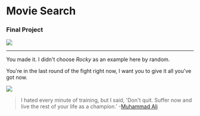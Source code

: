 # Movie Search

### Final Project

![](https://s3.amazonaws.com/learn-verified/MovieSearchFinalImage.png)

---

You made it. I didn't choose _Rocky_ as an example here by random.

You're in the last round of the fight right now, I want you to give it all you've got now. 

![](https://s3.amazonaws.com/learn-verified/MovieSearchAli.jpg)

> I hated every minute of training, but I said, 'Don't quit. Suffer now and live the rest of your life as a champion.' -[Muhammad Ali](https://en.wikipedia.org/wiki/Muhammad_Ali)


